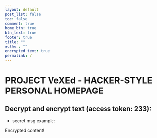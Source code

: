 ```yaml
---
layout: default
post_list: false
toc: false
comment: true
home_btn: true
btn_text: true
footer: true
title: ""
author: ""
encrypted_text: true
permalink: /
---
```


# PROJECT VeXEd - HACKER-STYLE PERSONAL HOMEPAGE
## Decrypt and encrypt text (access token: 233):
  - secret msg example:
  <p class="encrypted" id="ZxSB/AxpZZaP+L8A">Encrypted content!</p>

